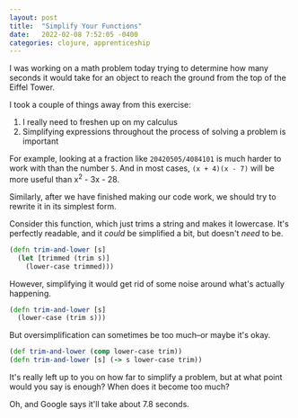 ```yaml
---
layout: post
title:  "Simplify Your Functions"
date:   2022-02-08 7:52:05 -0400
categories: clojure, apprenticeship
---
```


I was working on a math problem today trying to determine
how many seconds it would take for an object to reach the ground 
from the top of the Eiffel Tower. 

I took a couple of things away from this exercise:
1. I really need to freshen up on my calculus
2. Simplifying expressions throughout the process of solving a problem is important

For example, looking at a fraction like `20420505/4084101` is much harder 
to work with than the number `5`. And in most cases, `(x + 4)(x - 7)`
will be more useful than x<sup>2</sup> - 3x - 28.

Similarly, after we have finished making our code work, we should try to 
rewrite it in its simplest form.

Consider this function, which just trims a string and makes it lowercase. 
It's perfectly readable, and it _could_ be simplified a bit, but doesn't _need_ to be.

````clojure
(defn trim-and-lower [s]
  (let [trimmed (trim s)] 
    (lower-case trimmed)))
````

However, simplifying it would get rid of some noise around what's actually happening.

````clojure
(defn trim-and-lower [s]
  (lower-case (trim s)))
````

But oversimplification can sometimes be too much–or maybe it's okay.

````clojure
(def trim-and-lower (comp lower-case trim))
(defn trim-and-lower [s] (-> s lower-case trim))
````

It's really left up to you on how far to simplify a problem, 
but at what point would you say is enough? When does it become too much?

Oh, and Google says it'll take about 7.8 seconds. 